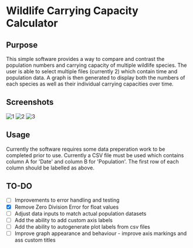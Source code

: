 # Wildlife Carrying Capacity Calculator
 
## Purpose

This simple software provides a way to compare and contrast the population numbers and carrying capacity of multiple wildlife species. The user is able to select multiple files (currently 2) which contain time and population data. A graph is then generated to display both the numbers of each species as well as their individual carrying capacities over time.

## Screenshots

![1](https://user-images.githubusercontent.com/66743889/198053376-356970c9-ee1d-4140-b5c5-92316ef642d8.png)
![2](https://user-images.githubusercontent.com/66743889/198053378-34729e86-a8cb-4416-b239-66740e7d590a.png)
![3](https://user-images.githubusercontent.com/66743889/198053393-4618d9ee-bb69-4b85-b496-d3f57ee37c15.png)

## Usage

Currently the software requires some data preperation work to be completed prior to use. Currently a CSV file must be used which contains column A for 'Date' and column B for 'Population'. The first row of each column should be labelled as above. 

## TO-DO

- [ ]  Improvements to error handling and testing
- [x]  Remove Zero Division Error for float values
- [ ]  Adjust data inputs to match actual population datasets
- [ ]  Add the ability to add custom axis labels
- [ ]  Add the ability to autogenerate plot labels from csv files
- [ ]  Improve graph appearance and behaviour - improve axis markings and ass custom titles
